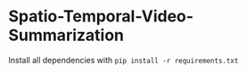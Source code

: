 # Spatio-Temporal-Video-Summarization

Install all dependencies with `pip install -r requirements.txt`
